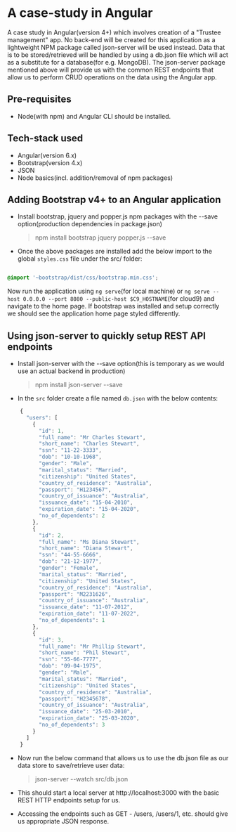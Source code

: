 # A case-study in Angular

A case study in Angular(version 4+) which involves creation of a "Trustee management" app. 
No back-end will be created for this application as a lightweight NPM package called json-server will be used instead.
Data that is to be stored/retrieved will be handled by using a db.json file which will act as a substitute for a database(for e.g. MongoDB).
The json-server package mentioned above will provide us with the common REST endpoints that allow us to perform CRUD operations on the data using the Angular app.

## Pre-requisites

- Node(with npm) and Angular CLI should be installed.

## Tech-stack used

- Angular(version 6.x)
- Bootstrap(version 4.x)
- JSON
- Node basics(incl. addition/removal of npm packages)

## Adding Bootstrap v4+ to an Angular application

- Install bootstrap, jquery and popper.js npm packages with the --save option(production dependencies in package.json)

    > npm install bootstrap jquery popper.js --save

- Once the above packages are installed add the below import to the global `styles.css` file under the src/ folder:

```css

@import '~bootstrap/dist/css/bootstrap.min.css';

```

Now run the application using `ng serve`(for local machine) or `ng serve --host 0.0.0.0 --port 8080 --public-host $C9_HOSTNAME`(for cloud9) and navigate to the home page.
If bootstrap was installed and setup correctly we should see the application home page styled differently.

## Using json-server to quickly setup REST API endpoints

- Install json-server with the --save option(this is temporary as we would use an actual backend in production)
    
    > npm install json-server --save

- In the `src` folder create a file named `db.json` with the below contents:

```javascript
    {
      "users": [
        {
          "id": 1,
          "full_name": "Mr Charles Stewart",
          "short_name": "Charles Stewart",
          "ssn": "11-22-3333",
          "dob": "10-10-1968",
          "gender": "Male",
          "marital_status": "Married",
          "citizenship": "United States",
          "country_of_residence": "Australia",
          "passport": "H1234567",
          "country_of_issuance": "Australia",
          "issuance_date": "15-04-2010",
          "expiration_date": "15-04-2020",
          "no_of_dependents": 2
        },
        {
          "id": 2,
          "full_name": "Ms Diana Stewart",
          "short_name": "Diana Stewart",
          "ssn": "44-55-6666",
          "dob": "21-12-1977",
          "gender": "Female",
          "marital_status": "Married",
          "citizenship": "United States",
          "country_of_residence": "Australia",
          "passport": "M2231626",
          "country_of_issuance": "Australia",
          "issuance_date": "11-07-2012",
          "expiration_date": "11-07-2022",
          "no_of_dependents": 1
        },
        {
          "id": 3,
          "full_name": "Mr Phillip Stewart",
          "short_name": "Phil Stewart",
          "ssn": "55-66-7777",
          "dob": "09-04-1975",
          "gender": "Male",
          "marital_status": "Married",
          "citizenship": "United States",
          "country_of_residence": "Australia",
          "passport": "H2345678",
          "country_of_issuance": "Australia",
          "issuance_date": "25-03-2010",
          "expiration_date": "25-03-2020",
          "no_of_dependents": 3
        }
      ]
    }
```

- Now run the below command that allows us to use the db.json file as our data store to save/retrieve user data:

    > json-server --watch src/db.json
    
- This should start a local server at http://localhost:3000 with the basic REST HTTP endpoints setup for us.
- Accessing the endpoints such as GET - /users, /users/1, etc. should give us appropriate JSON response.
